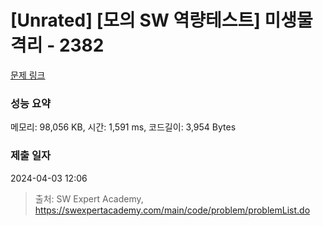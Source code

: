 # [Unrated] [모의 SW 역량테스트] 미생물 격리 - 2382 

[문제 링크](https://swexpertacademy.com/main/code/problem/problemDetail.do?contestProbId=AV597vbqAH0DFAVl) 

### 성능 요약

메모리: 98,056 KB, 시간: 1,591 ms, 코드길이: 3,954 Bytes

### 제출 일자

2024-04-03 12:06



> 출처: SW Expert Academy, https://swexpertacademy.com/main/code/problem/problemList.do